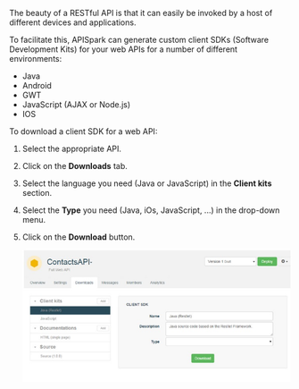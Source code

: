 The beauty of a RESTful API is that it can easily be invoked by a host of different devices and applications.

To facilitate this, APISpark can generate custom client SDKs (Software Development Kits) for your web APIs for a number of different environments:

- Java
- Android
- GWT
- JavaScript (AJAX or Node.js)
- IOS

To download a client SDK for a web API:

1. Select the appropriate API.
2. Click on the **Downloads** tab.
3. Select the language you need (Java or JavaScript) in the **Client kits** section.
4. Select the **Type** you need (Java, iOs, JavaScript, ...) in the drop-down menu.
5. Click on the **Download** button.

	![Download button](images/01.jpg "Download button")
